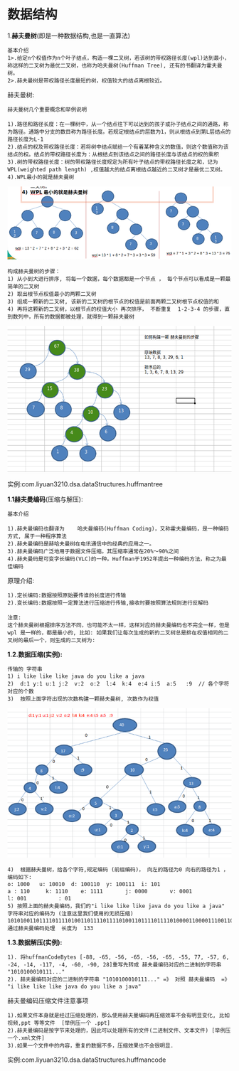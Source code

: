 # 数据结构

1.**赫夫曼树**(即是一种数据结构,也是一直算法)

```
基本介绍
1>.给定n个权值作为n个叶子结点，构造一棵二叉树，若该树的带权路径长度(wpl)达到最小，称这样的二叉树为最优二叉树，也称为哈夫曼树(Huffman Tree), 还有的书翻译为霍夫曼树。
2>.赫夫曼树是带权路径长度最短的树，权值较大的结点离根较近。
```

赫夫曼树:

```
赫夫曼树几个重要概念和举例说明

1).路径和路径长度：在一棵树中，从一个结点往下可以达到的孩子或孙子结点之间的通路，称为路径。通路中分支的数目称为路径长度。若规定根结点的层数为1，则从根结点到第L层结点的路径长度为L-1
2).结点的权及带权路径长度：若将树中结点赋给一个有着某种含义的数值，则这个数值称为该结点的权。结点的带权路径长度为：从根结点到该结点之间的路径长度与该结点的权的乘积
3).树的带权路径长度：树的带权路径长度规定为所有叶子结点的带权路径长度之和，记为WPL(weighted path length) ,权值越大的结点离根结点越近的二叉树才是最优二叉树。
4).WPL最小的就是赫夫曼树
```

![](img/huffman-2.png)

```
构成赫夫曼树的步骤：
1) 从小到大进行排序, 将每一个数据，每个数据都是一个节点 ， 每个节点可以看成是一颗最简单的二叉树
2) 取出根节点权值最小的两颗二叉树 
3) 组成一颗新的二叉树, 该新的二叉树的根节点的权值是前面两颗二叉树根节点权值的和  
4) 再将这颗新的二叉树，以根节点的权值大小 再次排序， 不断重复  1-2-3-4 的步骤，直到数列中，所有的数据都被处理，就得到一颗赫夫曼树
```

![](img/huffman-1.png)

实例:com.liyuan3210.dsa.dataStructures.huffmantree

**1.1赫夫曼编码**(压缩与解压):

```
基本介绍

1).赫夫曼编码也翻译为    哈夫曼编码(Huffman Coding)，又称霍夫曼编码，是一种编码方式, 属于一种程序算法
2).赫夫曼编码是赫哈夫曼树在电讯通信中的经典的应用之一。
3).赫夫曼编码广泛地用于数据文件压缩。其压缩率通常在20%～90%之间
4).赫夫曼码是可变字长编码(VLC)的一种。Huffman于1952年提出一种编码方法，称之为最佳编码
```

原理介绍:

```
1).定长编码:数据按照原始要传谁的长度进行传输
2).变长编码:数据按照一定算法进行压缩进行传输,接收时要按照算法规则进行反解码

注意:
这个赫夫曼树根据排序方法不同，也可能不太一样，这样对应的赫夫曼编码也不完全一样，但是wpl 是一样的，都是最小的, 比如: 如果我们让每次生成的新的二叉树总是排在权值相同的二叉树的最后一个，则生成的二叉树为:
```

**1.2.数据压缩(实例):**

```
传输的 字符串 
1) i like like like java do you like a java    
2)  d:1 y:1 u:1 j:2  v:2  o:2  l:4  k:4  e:4 i:5  a:5   :9  // 各个字符对应的个数
3)  按照上面字符出现的次数构建一颗赫夫曼树, 次数作为权值 
```

![](img/huffman-3.png)

```
4)  根据赫夫曼树，给各个字符,规定编码 (前缀编码)， 向左的路径为0 向右的路径为1 ， 编码如下:
o: 1000   u: 10010  d: 100110  y: 100111  i: 101
a : 110     k: 1110    e: 1111       j: 0000       v: 0001
l: 001          : 01
5) 按照上面的赫夫曼编码，我们的"i like like like java do you like a java"   字符串对应的编码为 (注意这里我们使用的无损压缩)
1010100110111101111010011011110111101001101111011110100001100001110011001111000011001111000100100100110111101111011100100001100001110  通过赫夫曼编码处理  长度为  133
```

**1.3.数据解压(实例):**

```
1). 将huffmanCodeBytes [-88, -65, -56, -65, -56, -65, -55, 77, -57, 6, -24, -14, -117, -4, -60, -90, 28]重写先转成 赫夫曼编码对应的二进制的字符串 "1010100010111..."
2). 赫夫曼编码对应的二进制的字符串 "1010100010111..." =》 对照 赫夫曼编码  =》 "i like like like java do you like a java"
```
赫夫曼编码压缩文件注意事项
```
1).如果文件本身就是经过压缩处理的，那么使用赫夫曼编码再压缩效率不会有明显变化, 比如视频,ppt 等等文件  [举例压一个 .ppt]
2).赫夫曼编码是按字节来处理的，因此可以处理所有的文件(二进制文件、文本文件) [举例压一个.xml文件]
3).如果一个文件中的内容，重复的数据不多，压缩效果也不会很明显. 
```

实例:com.liyuan3210.dsa.dataStructures.huffmancode



